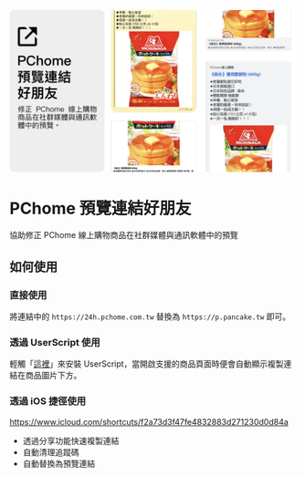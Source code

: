 ![](https://github.com/gnehs/PChomeFix/blob/main/public/og.jpg?raw=true)

# PChome 預覽連結好朋友

協助修正 PChome 線上購物商品在社群媒體與通訊軟體中的預覽

## 如何使用

### 直接使用

將連結中的 `https://24h.pchome.com.tw` 替換為 `https://p.pancake.tw` 即可。

### 透過 UserScript 使用

輕觸「[這裡](https://github.com/gnehs/userscripts/raw/main/pchome-link-copy.user.js)」來安裝 UserScript，當開啟支援的商品頁面時便會自動顯示複製連結在商品圖片下方。

### 透過 iOS 捷徑使用

https://www.icloud.com/shortcuts/f2a73d3f47fe4832883d271230d0d84a

- 透過分享功能快速複製連結
- 自動清理追蹤碼
- 自動替換為預覽連結
